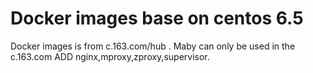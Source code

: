 # Docker images base on centos 6.5
Docker images is from  c.163.com/hub . Maby can only be used in the c.163.com
ADD nginx,mproxy,zproxy,supervisor.
